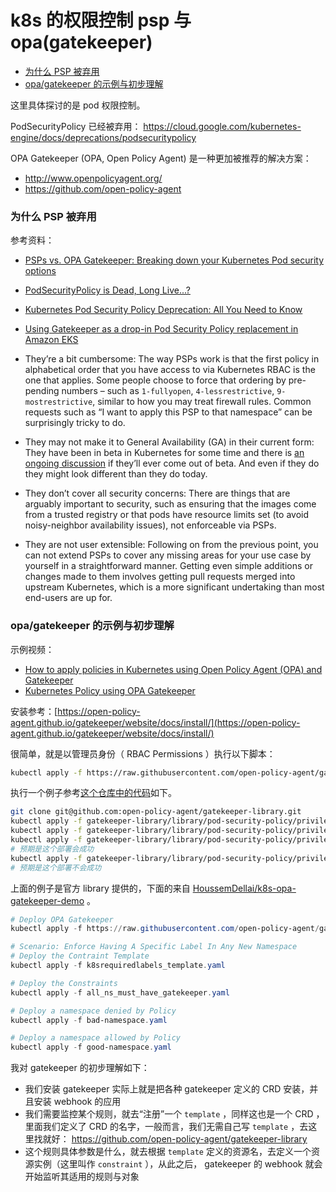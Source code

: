 # k8s 的权限控制 psp 与 opa(gatekeeper)

<!-- @import "[TOC]" {cmd="toc" depthFrom=3 depthTo=6 orderedList=false} -->

<!-- code_chunk_output -->

- [为什么 PSP 被弃用](#为什么-psp-被弃用)
- [opa/gatekeeper 的示例与初步理解](#opagatekeeper-的示例与初步理解)

<!-- /code_chunk_output -->

这里具体探讨的是 pod 权限控制。

PodSecurityPolicy 已经被弃用： https://cloud.google.com/kubernetes-engine/docs/deprecations/podsecuritypolicy

OPA Gatekeeper (OPA, Open Policy Agent) 是一种更加被推荐的解决方案：
- http://www.openpolicyagent.org/
- https://github.com/open-policy-agent

### 为什么 PSP 被弃用

参考资料：
- [PSPs vs. OPA Gatekeeper: Breaking down your Kubernetes Pod security options](https://cybersecurity.att.com/blogs/security-essentials/psps-vs-opa-gatekeeper-breaking-down-your-kubernetes-pod-security-options)
- [PodSecurityPolicy is Dead, Long Live...?](https://www.appvia.io/blog/podsecuritypolicy-is-dead-long-live)
- [Kubernetes Pod Security Policy Deprecation: All You Need to Know](https://blog.aquasec.com/kubernetess-policy)
- [Using Gatekeeper as a drop-in Pod Security Policy replacement in Amazon EKS](https://aws.amazon.com/cn/blogs/containers/using-gatekeeper-as-a-drop-in-pod-security-policy-replacement-in-amazon-eks/)

- They’re a bit cumbersome: The way PSPs work is that the first policy in alphabetical order that you have access to via Kubernetes RBAC is the one that applies. Some people choose to force that ordering by pre-pending numbers – such as `1-fullyopen`, `4-lessrestrictive`, `9-mostrestrictive`, similar to how you may treat firewall rules. Common requests such as “I want to apply this PSP to that namespace” can be surprisingly tricky to do.
- They may not make it to General Availability (GA) in their current form: They have been in beta in Kubernetes for some time and there is [an ongoing discussion](https://github.com/kubernetes/enhancements/issues/5) if they’ll ever come out of beta. And even if they do they might look different than they do today.
- They don’t cover all security concerns: There are things that are arguably important to security, such as ensuring that the images come from a trusted registry or that pods have resource limits set (to avoid noisy-neighbor availability issues), not enforceable via PSPs.
- They are not user extensible: Following on from the previous point, you can not extend PSPs to cover any missing areas for your use case by yourself in a straightforward manner. Getting even simple additions or changes made to them involves getting pull requests merged into upstream Kubernetes, which is a more significant undertaking than most end-users are up for.

### opa/gatekeeper 的示例与初步理解

示例视频：
- [How to apply policies in Kubernetes using Open Policy Agent (OPA) and Gatekeeper](https://www.youtube.com/watch?v=14lGc7xMAe4)
- [Kubernetes Policy using OPA Gatekeeper](https://www.youtube.com/watch?v=urvSPmlU69k)

安装参考：[https://open-policy-agent.github.io/gatekeeper/website/docs/install/](https://open-policy-agent.github.io/gatekeeper/website/docs/install/)

很简单，就是以管理员身份（ RBAC Permissions ）执行以下脚本：

```bash
kubectl apply -f https://raw.githubusercontent.com/open-policy-agent/gatekeeper/release-3.8/deploy/gatekeeper.yaml
```

执行一个例子参考[这个仓库中的代码](https://github.com/open-policy-agent/gatekeeper-library)如下。

```bash
git clone git@github.com:open-policy-agent/gatekeeper-library.git
kubectl apply -f gatekeeper-library/library/pod-security-policy/privileged-containers/template.yaml
kubectl apply -f gatekeeper-library/library/pod-security-policy/privileged-containers/samples/psp-privileged-container/constraint.yaml
kubectl apply -f gatekeeper-library/library/pod-security-policy/privileged-containers/samples/psp-privileged-container/example_allowed.yaml
# 预期是这个部署会成功
kubectl apply -f gatekeeper-library/library/pod-security-policy/privileged-containers/samples/psp-privileged-container/example_disallowed.taml
# 预期是这个部署不会成功
```

上面的例子是官方 library 提供的，下面的来自 [HoussemDellai/k8s-opa-gatekeeper-demo](https://github.com/HoussemDellai/k8s-opa-gatekeeper-demo) 。

```powershell
# Deploy OPA Gatekeeper
kubectl apply -f https://raw.githubusercontent.com/open-policy-agent/gatekeeper/master/deploy/gatekeeper.yaml

# Scenario: Enforce Having A Specific Label In Any New Namespace
# Deploy the Contraint Template
kubectl apply -f k8srequiredlabels_template.yaml

# Deploy the Constraints
kubectl apply -f all_ns_must_have_gatekeeper.yaml

# Deploy a namespace denied by Policy
kubectl apply -f bad-namespace.yaml

# Deploy a namespace allowed by Policy
kubectl apply -f good-namespace.yaml
```

我对 gatekeeper 的初步理解如下：
- 我们安装 gatekeeper 实际上就是把各种 gatekeeper 定义的 CRD 安装，并且安装 webhook 的应用
- 我们需要监控某个规则，就去“注册”一个 `template` ，同样这也是一个 CRD ，里面我们定义了 CRD 的名字，一般而言，我们无需自己写 `template` ，去这里找就好： https://github.com/open-policy-agent/gatekeeper-library
- 这个规则具体参数是什么，就去根据 `template` 定义的资源名，去定义一个资源实例（这里叫作 `constraint` ），从此之后， gatekeeper 的 webhook 就会开始监听其适用的规则与对象
